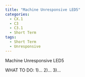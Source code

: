```yaml
---
title: "Machine Unresponsive LED5"
categories:
  - CX.1
  - C3
  - C3.1
  - Short Term
tags:
  - Short Term
  - Unresponsive
---
```


Machine Unresponsive LED5

WHAT TO DO:
1)...
2)...
3)...